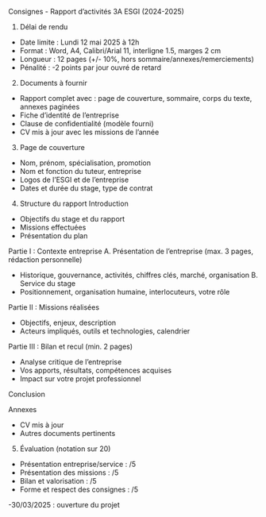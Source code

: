 Consignes - Rapport d’activités 3A ESGI (2024-2025)

1. Délai de rendu
- Date limite : Lundi 12 mai 2025 à 12h
- Format : Word, A4, Calibri/Arial 11, interligne 1.5, marges 2 cm
- Longueur : 12 pages (+/- 10%, hors sommaire/annexes/remerciements)
- Pénalité : -2 points par jour ouvré de retard

2. Documents à fournir
- Rapport complet avec : page de couverture, sommaire, corps du texte, annexes paginées
- Fiche d’identité de l’entreprise
- Clause de confidentialité (modèle fourni)
- CV mis à jour avec les missions de l’année

3. Page de couverture
- Nom, prénom, spécialisation, promotion
- Nom et fonction du tuteur, entreprise
- Logos de l’ESGI et de l’entreprise
- Dates et durée du stage, type de contrat

4. Structure du rapport
Introduction
- Objectifs du stage et du rapport
- Missions effectuées
- Présentation du plan

Partie I : Contexte entreprise
A. Présentation de l’entreprise (max. 3 pages, rédaction personnelle)
   - Historique, gouvernance, activités, chiffres clés, marché, organisation
B. Service du stage
   - Positionnement, organisation humaine, interlocuteurs, votre rôle

Partie II : Missions réalisées
- Objectifs, enjeux, description
- Acteurs impliqués, outils et technologies, calendrier

Partie III : Bilan et recul (min. 2 pages)
- Analyse critique de l’entreprise
- Vos apports, résultats, compétences acquises
- Impact sur votre projet professionnel

Conclusion

Annexes
- CV mis à jour
- Autres documents pertinents

5. Évaluation (notation sur 20)
- Présentation entreprise/service : /5
- Présentation des missions : /5
- Bilan et valorisation : /5
- Forme et respect des consignes : /5

-30/03/2025 : ouverture du projet